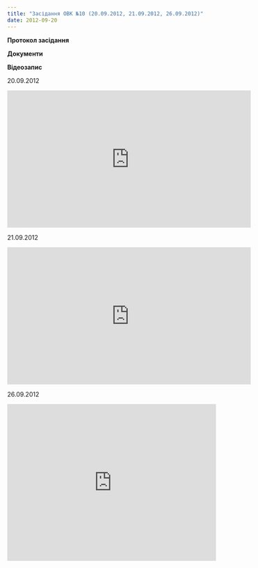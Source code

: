 ```yaml
---
title: "Засідання ОВК №10 (20.09.2012, 21.09.2012, 26.09.2012)"
date: 2012-09-20
---
```


**Протокол засідання**

**Документи**

**Відеозапис**

20.09.2012

<iframe src="http://www.youtube.com/embed/2IxmS3-DmTw" frameborder="0" width="560" height="315"></iframe>

21.09.2012

<iframe src="http://www.youtube.com/embed/qwV2WQsgFMk" frameborder="0" width="560" height="315"></iframe>

26.09.2012

<iframe width="480" height="360" src="http://www.youtube.com/embed/PvYiUba1OJg" frameborder="0" allowfullscreen></iframe>
